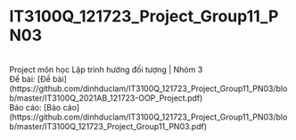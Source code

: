 # IT3100Q_121723_Project_Group11_PN03
<br>
Project môn học Lập trình hướng đối tượng | Nhóm 3
<br>
Đề bài: [Đề bài](https://github.com/dinhduclam/IT3100Q_121723_Project_Group11_PN03/blob/master/IT3100Q_2021AB_121723-OOP_Project.pdf)
<br>
Báo cáo: [Báo cáo](https://github.com/dinhduclam/IT3100Q_121723_Project_Group11_PN03/blob/master/IT3100Q_121723_Project_Group11_PN03.pdf)

